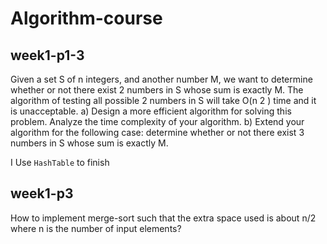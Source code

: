 # Algorithm-course
## week1-p1-3
Given a set S of n integers, and another number M, we want to determine
whether or not there exist 2 numbers in S whose sum is exactly M. The algorithm
of testing all possible 2 numbers in S will take O(n
2
) time and it is unacceptable.
a) Design a more efficient algorithm for solving this problem. Analyze the time
complexity of your algorithm.
b) Extend your algorithm for the following case: determine whether or not there
exist 3 numbers in S whose sum is exactly M.

I Use ```HashTable``` to finish
## week1-p3
How to implement merge-sort such that the extra space used is about n/2 where n
is the number of input elements?

